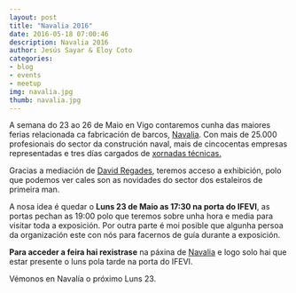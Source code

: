 ```yaml
---
layout: post
title: "Navalia 2016"
date: 2016-05-18 07:00:46
description: Navalia 2016
author: Jesús Sayar & Eloy Coto
categories:
- blog
- events
- meetup
img: navalia.jpg
thumb: navalia.jpg
---
```


A semana do 23 ao 26 de Maio en Vigo contaremos cunha das maiores ferias
relacionada ca fabricación de barcos, [Navalia](http://www.navalia.es/). Con
mais de 25.000 profesionais do sector da construción naval, mais de cincocentas
empresas representadas e tres días cargados de [xornadas
técnicas.](http://www.navalia.es/images/Programa_Jornadas_Navalia_2016.pdf)

Gracias a mediación de [David
Regades](https://twitter.com/regades), teremos acceso a exhibición, polo que
podemos ver cales son as novidades do sector dos estaleiros de primeira man.

A nosa idea é quedar o **Luns 23 de Maio as 17:30 na porta do IFEVI**, as
portas pechan as 19:00 polo que teremos sobre unha hora e media para visitar
toda a exposición. Por outra parte é moi posible que algunha persoa da
organización este con nós para facernos de guía durante a exposición.


**Para acceder a feira hai rexistrase** na páxina de
[Navalia](http://www.navalia.es/es/visitantes/registro.html) e logo solo hai
que estar presente o luns pola tarde na porta do IFEVI.

Vémonos en Navalía o próximo Luns 23.


